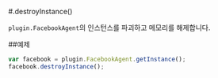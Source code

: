 #.destroyInstance()

`plugin.FacebookAgent`의 인스턴스를 파괴하고 메모리를 해제합니다.

##예제

```javascript
var facebook = plugin.FacebookAgent.getInstance();
facebook.destroyInstance();
```
